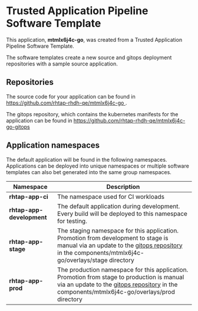 # Trusted Application Pipeline Software Template

This application, **mtmlx6j4c-go**, was created from a Trusted Application Pipeline Software Template.

The software templates create a new source and gitops deployment repositories with a sample source application. 

## Repositories

The source code for your application can be found in [https://github.com/rhtap-rhdh-qe/mtmlx6j4c-go ](https://github.com/rhtap-rhdh-qe/mtmlx6j4c-go ).
 
The gitops repository, which contains the kubernetes manifests for the application can be found in 
[https://github.com/rhtap-rhdh-qe/mtmlx6j4c-go-gitops ](https://github.com/rhtap-rhdh-qe/mtmlx6j4c-go-gitops ) 

## Application namespaces 

The default application will be found in the following namespaces. Applications can be deployed into unique namespaces or multiple software templates can also bet generated into the same group namespaces.  

|  Namespace   |  Description   |  
| -------- | -------- |
| **rhtap-app-ci** | The namespace used for CI workloads |
| **rhtap-app-development** | The default application during development. Every build will be deployed to this namespace for testing. |
| **rhtap-app-stage** | The staging namespace for this application. Promotion from development to stage is manual via an update to the [gitops repository](https://github.com/rhtap-rhdh-qe/mtmlx6j4c-go-gitops ) in the components/mtmlx6j4c-go/overlays/stage directory |
| **rhtap-app-prod** | The production namespace for this application. Promotion from stage to production is manual via an update to the [gitops repository](https://github.com/rhtap-rhdh-qe/mtmlx6j4c-go-gitops ) in the components/mtmlx6j4c-go/overlays/prod directory |